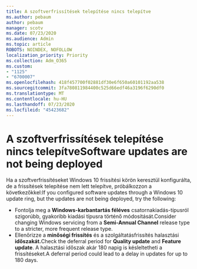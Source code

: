 ```yaml
---
title: A szoftverfrissítések telepítése nincs telepítve
ms.author: pebaum
author: pebaum
manager: scotv
ms.date: 07/23/2020
ms.audience: Admin
ms.topic: article
ROBOTS: NOINDEX, NOFOLLOW
localization_priority: Priority
ms.collection: Adm_O365
ms.custom:
- "1125"
- "6700007"
ms.openlocfilehash: 418f457700f02881df30e6f650a60101192aa538
ms.sourcegitcommit: 3fa780811984400c525d66edf46a3196f6290df0
ms.translationtype: MT
ms.contentlocale: hu-HU
ms.lasthandoff: 07/23/2020
ms.locfileid: "45423682"
---
```

# <a name="software-updates-are-not-being-deployed"></a><span data-ttu-id="9f091-102">A szoftverfrissítések telepítése nincs telepítve</span><span class="sxs-lookup"><span data-stu-id="9f091-102">Software updates are not being deployed</span></span>

<span data-ttu-id="9f091-103">Ha a szoftverfrissítéseket Windows 10 frissítési körön keresztül konfigurálta, de a frissítések telepítése nem lett telepítve, próbálkozzon a következőkkel:</span><span class="sxs-lookup"><span data-stu-id="9f091-103">If you configured software updates through a Windows 10 update ring, but the updates are not being deployed, try the following:</span></span>  

- <span data-ttu-id="9f091-104">Fontolja meg a **Windows-karbantartás féléves** csatornakiadás-típusról szigorúbb, gyakoribb kiadási típusra történő módosítását.</span><span class="sxs-lookup"><span data-stu-id="9f091-104">Consider changing Windows servicing from a  **Semi-Annual Channel**  release type to a stricter, more frequent release type.</span></span>
- <span data-ttu-id="9f091-105">Ellenőrizze a **minőségi frissítés** és a szolgáltatásfrissítés halasztási **időszakát.**</span><span class="sxs-lookup"><span data-stu-id="9f091-105">Check the deferral period for  **Quality update**  and  **Feature update**.</span></span> <span data-ttu-id="9f091-106">A halasztási időszak akár 180 napig is késleltetheti a frissítéseket.</span><span class="sxs-lookup"><span data-stu-id="9f091-106">A deferral period could lead to a delay in updates for up to 180 days.</span></span>